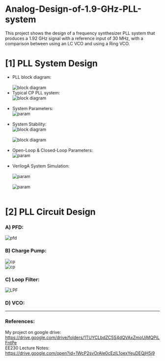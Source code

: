 # Analog-Design-of-1.9-GHz-PLL-system
This project shows the design of a frequency synthesizer PLL system that produces a 1.92 GHz signal with a reference input of 30 MHz, with a comparison between using an LC VCO and using a Ring VCO.

# [1] PLL System Design
* PLL block diagram: <br/> <br/>
![block diagram](https://user-images.githubusercontent.com/27668656/62658668-2ad0df80-b91e-11e9-8d4a-d3cc765fffe7.png) <br/>
* Typical CP PLL system: <br/>
![block diagram](https://user-images.githubusercontent.com/27668656/62659007-1b05cb00-b91f-11e9-99c5-b8b5a7ae3843.png) <br/> <br/>
* System Parameters: <br/>
![param](https://user-images.githubusercontent.com/27668656/62659490-5fde3180-b920-11e9-979b-c036057acc3d.png) <br/> <br/>
* System Stability: <br/>
![block diagram](https://user-images.githubusercontent.com/27668656/62659548-856b3b00-b920-11e9-99d6-d49adb1be322.png) <br/> <br/>
![block diagram](https://user-images.githubusercontent.com/27668656/62659921-910b3180-b921-11e9-9eb4-502424ebd28e.png) <br/> <br/>
* Open-Loop & Closed-Loop Parameters: <br/>
![param](https://user-images.githubusercontent.com/27668656/62660296-8c934880-b922-11e9-9ba5-f65a7b2fa860.png) <br/> <br/>
* VerilogA System Simulation: <br/><br/>
![param](https://user-images.githubusercontent.com/27668656/62660466-f4499380-b922-11e9-8538-fb5a1e3818ac.png) <br/> <br/>
![param](https://user-images.githubusercontent.com/27668656/62660653-86ea3280-b923-11e9-9664-5af6d84cb73a.png) <br/> <br/>

# [2] PLL Circuit Design
### A) PFD:
![pfd](https://user-images.githubusercontent.com/27668656/62662760-f19e6c80-b929-11e9-8c0b-2270e22c45dc.png)
### B) Charge Pump:
![cp](https://user-images.githubusercontent.com/27668656/62663121-3c6cb400-b92b-11e9-98e2-5690f9dfe831.png) <br/>
![cp](https://user-images.githubusercontent.com/27668656/62663200-7473f700-b92b-11e9-957d-f16e4593238d.png) <br/>
### C) Loop Filter:
![LPF](https://user-images.githubusercontent.com/27668656/62663915-480daa00-b92e-11e9-84de-11f998679c88.png) <br/>
### D) VCO:



*****************
### References:
My project on google drive:<br/>
https://drive.google.com/drive/folders/1TUYCLbdZC5S4dQVAxZmoUjMQPiLFntPe <br/>
EE230 Lecture Notes:<br/>
https://drive.google.com/open?id=1WcP2svOrAle0cEzlL1oexYeuDEQjH5j9 <br/>
